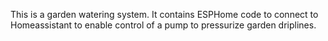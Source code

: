 This is a garden watering system. It contains ESPHome code to connect to Homeassistant to enable control of a pump to pressurize garden driplines.
